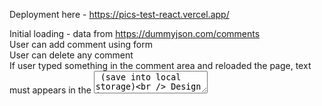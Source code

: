 Deployment here - https://pics-test-react.vercel.app/

Initial loading - data from https://dummyjson.com/comments<br />
User can add comment using form<br />
User can delete any comment<br />
If user typed something in the comment area and reloaded the page, text must appears in the <textarea> (save into local storage)<br />
Design is just example (no need pixel perfect :))<br />
